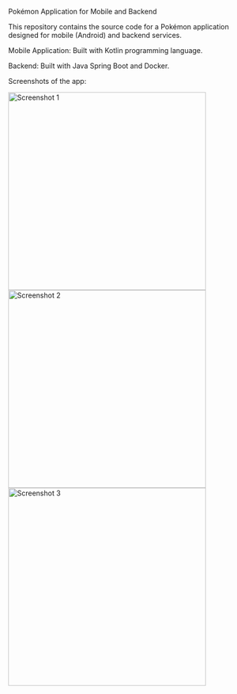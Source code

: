 Pokémon Application for Mobile and Backend

This repository contains the source code for a Pokémon application designed for mobile (Android) and backend services.

Mobile Application: Built with Kotlin programming language.

Backend: Built with Java Spring Boot and Docker.

Screenshots of the app:

<img src="https://github.com/user-attachments/assets/0ccdca0f-220a-4854-9fbc-86c364b410c9" alt="Screenshot 1" width="400">
<img src="https://github.com/user-attachments/assets/c32718dc-189c-45ab-aaa8-3eded856dd94" alt="Screenshot 2" width="400">
<img src="https://github.com/user-attachments/assets/637c2fa8-1a9b-49a5-a1ea-c8d3b4a90b24" alt="Screenshot 3" width="400">

